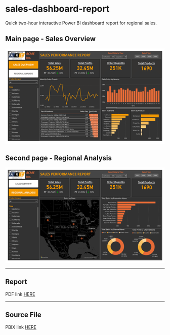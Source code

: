 # sales-dashboard-report
Quick two-hour interactive Power BI dashboard report for regional sales.

## Main page - Sales Overview
![](Regional%20Sales%20Dashboard-1.png)

## Second page - Regional Analysis
   ![](Regional%20Sales%20Dashboard-2.png)
***
## Report
PDF link [HERE](Regional%20Sales%20Dashboard.pdf)
***
##  Source File
PBIX link [HERE](Regional%20Sales%20Dashboard.pbix)